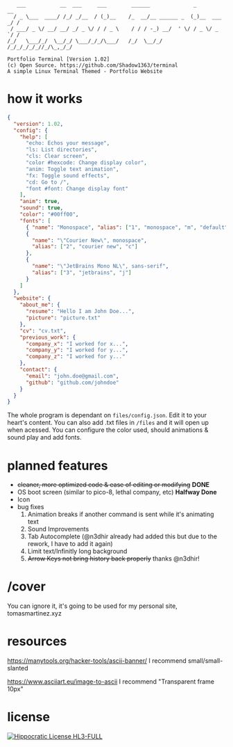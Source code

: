 ```
   ___           __  ___     ___        ______              _           __
  / _ \___  ____/ /_/ _/__  / (_)__    /_  __/__ ______ _  (_)__  ___ _/ /
 / ___/ _ \/ __/ __/ _/ _ \/ / / _ \    / / / -_) __/  ' \/ / _ \/ _ `/ /
/_/   \___/_/  \__/_/ \___/_/_/\___/   /_/  \__/_/ /_/_/_/_/_//_/\_,_/_/

Portfolio Terminal [Version 1.02]
(c) Open Source. https://github.com/Shadow1363/terminal
A simple Linux Terminal Themed - Portfolio Website
```

# how it works

```json
{
  "version": 1.02,
  "config": {
    "help": [
      "echo: Echos your message",
      "ls: List directories",
      "cls: Clear screen",
      "color #hexcode: Change display color",
      "anim: Toggle text animation",
      "fx: Toggle sound effects",
      "cd: Go to /",
      "font #font: Change display font"
    ],
    "anim": true,
    "sound": true,
    "color": "#00ff00",
    "fonts": [
      { "name": "Monospace", "alias": ["1", "monospace", "m", "default"] },
      {
        "name": "\"Courier New\", monospace",
        "alias": ["2", "courier new", "c"]
      },
      {
        "name": "\"JetBrains Mono NL\", sans-serif",
        "alias": ["3", "jetbrains", "j"]
      }
    ]
  },
  "website": {
    "about_me": {
      "resume": "Hello I am John Doe...",
      "picture": "picture.txt"
    },
    "cv": "cv.txt",
    "previous_work": {
      "company_x": "I worked for x...",
      "company_y": "I worked for y...",
      "company_z": "I worked for y..."
    },
    "contact": {
      "email": "john.doe@gmail.com",
      "github": "github.com/johndoe"
    }
  }
}

```

The whole program is dependant on `files/config.json`. Edit it to your heart's content.
You can also add .txt files in `/files` and it will open up when acessed.
You can configure the color used, should animations & sound play and add fonts.

# planned features

- ~~cleaner, more optimized code & ease of editing or modifying~~ **DONE**
- OS boot screen (similar to pico-8, lethal company, etc) **Halfway Done**
- Icon
- bug fixes
  1. Animation breaks if another command is sent while it's animating text
  2. Sound Improvements
  3. Tab Autocomplete (@n3dhir already had added this but due to the rework, I have to add it again)
  4. Limit text/Infinitly long background
  5. ~~Arrow Keys not bring history back properly~~ thanks @n3dhir!

# /cover

You can ignore it, it's going to be used for my personal site, tomasmartinez.xyz

# resources

https://manytools.org/hacker-tools/ascii-banner/
I recommend small/small-slanted

https://www.asciiart.eu/image-to-ascii
I recommend "Transparent frame 10px"

# license

[![Hippocratic License HL3-FULL](https://img.shields.io/static/v1?label=Hippocratic%20License&message=HL3-FULL&labelColor=5e2751&color=bc8c3d)](https://firstdonoharm.dev/version/3/0/full.html)
